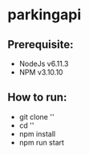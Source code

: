 # parkingapi

## Prerequisite:
- NodeJs v6.11.3
- NPM v3.10.10

## How to run:
- git clone '<repository>'
- cd '<repository>'
- npm install
- npm run start
